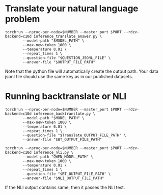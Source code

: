 # Translate your natural language problem

```
torchrun --nproc-per-node=$NUMBER --master_port $PORT --rdzv-backend=c10d inference_translate_answer.py \
        --model-path "$MODEL_PATH" \
        --max-new-token 1000 \
        --temperature 0.01 \
        --repeat_times 1 \
        --question-file "$QUESTION_JSONL_FILE" \
        --answer-file "$OUTPUT_FILE_PATH"
```

Note that the python file will automatically create the output path. Your data jsonl file should use the same key as in our published datasets.

# Running backtranslate or NLI
```
torchrun --nproc-per-node=$NUMBER --master_port $PORT --rdzv-backend=c10d inference_backtranslate.py \
        --model-path "$MODEL_PATH" \
        --max-new-token 1000 \
        --temperature 0.01 \
        --repeat_times 1 \
        --question-file "$Translate_OUTPUT_FILE_PATH" \
        --answer-file "$BT_OUTPUT_FILE_PATH"

torchrun --nproc-per-node=$NUMBER --master_port $PORT --rdzv-backend=c10d inference_nli.py \
        --model-path "QWEN_MODEL_PATH" \
        --max-new-token 1000 \
        --temperature 0.01 \
        --repeat_times 1 \
        --question-file "$BT_OUTPUT_FILE_PATH" \
        --answer-file "$NLI_OUTPUT_FILE_PATH"
```

If the NLI output contains same, then it passes the NLI test.